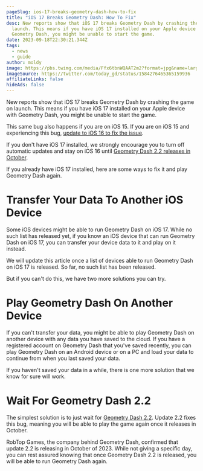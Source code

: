 ```yaml
---
pageSlug: ios-17-breaks-geometry-dash-how-to-fix
title: "iOS 17 Breaks Geometry Dash: How To Fix"
desc: New reports show that iOS 17 breaks Geometry Dash by crashing the game on
  launch. This means if you have iOS 17 installed on your Apple device with
  Geometry Dash, you might be unable to start the game.
date: 2023-09-18T22:30:21.344Z
tags:
  - news
  - guide
author: moldy
image: https://pbs.twimg.com/media/Ffx6tbnWQAAT2m2?format=jpg&name=large
imageSource: https://twitter.com/today_gd/status/1584276465365159936
affiliateLinks: false
hideAds: false
---
```

New reports show that iOS 17 breaks Geometry Dash by crashing the game on launch. This means if you have iOS 17 installed on your Apple device with Geometry Dash, you might be unable to start the game.

This same bug also happens if you are on iOS 15. If you are on iOS 15 and experiencing this bug, [update to iOS 16 to fix the issue](/posts/geometry-dash-how-to-fix-ios-crash-bug/).

If you don't have iOS 17 installed, we strongly encourage you to turn off automatic updates and stay on iOS 16 until [Geometry Dash 2.2 releases in October](/posts/final-geometry-dash-2-2-release-date-confirmed-by-robtop/).

If you already have iOS 17 installed, here are some ways to fix it and play Geometry Dash again.

# Transfer Your Data To Another iOS Device

Some iOS devices might be able to run Geometry Dash on iOS 17. While no such list has released yet, if you know an iOS device that can run Geometry Dash on iOS 17, you can transfer your device data to it and play on it instead.

We will update this article once a list of devices able to run Geometry Dash on iOS 17 is released. So far, no such list has been released.

But if you can't do this, we have two more solutions you can try.

# Play Geometry Dash On Another Device

If you can't transfer your data, you might be able to play Geometry Dash on another device with any data you have saved to the cloud. If you have a registered account on Geometry Dash that you've saved recently, you can play Geometry Dash on an Android device or on a PC and load your data to continue from when you last saved your data.

If you haven't saved your data in a while, there is one more solution that we know for sure will work.

# Wait For Geometry Dash 2.2

The simplest solution is to just wait for [Geometry Dash 2.2](/categories/2.2/). Update 2.2 fixes this bug, meaning you will be able to play the game again once it releases in October.

RobTop Games, the company behind Geometry Dash, confirmed that update 2.2 is releasing in October of 2023. While not giving a specific day, you can rest assured knowing that once Geometry Dash 2.2 is released, you will be able to run Geometry Dash again.